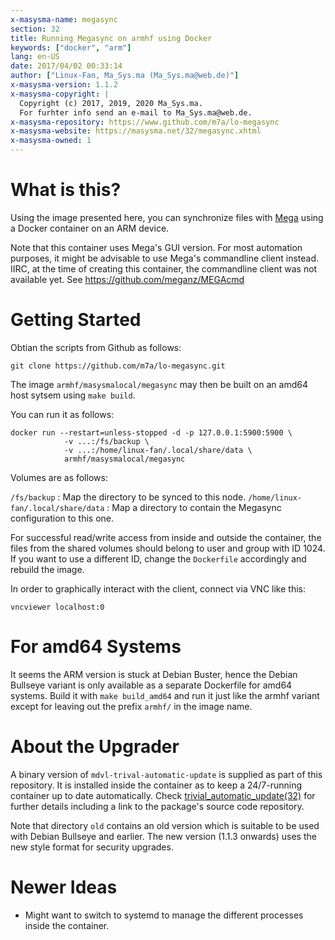 ```yaml
---
x-masysma-name: megasync
section: 32
title: Running Megasync on armhf using Docker
keywords: ["docker", "arm"]
lang: en-US
date: 2017/04/02 00:33:14
author: ["Linux-Fan, Ma_Sys.ma (Ma_Sys.ma@web.de)"]
x-masysma-version: 1.1.2
x-masysma-copyright: |
  Copyright (c) 2017, 2019, 2020 Ma_Sys.ma.
  For furhter info send an e-mail to Ma_Sys.ma@web.de.
x-masysma-repository: https://www.github.com/m7a/lo-megasync
x-masysma-website: https://masysma.net/32/megasync.xhtml
x-masysma-owned: 1
---
```

What is this?
=============

Using the image presented here, you can synchronize files with
[Mega](http://mega.co.nz) using a Docker container on an ARM device.

Note that this container uses Mega's GUI version. For most automation purposes,
it might be advisable to use Mega's commandline client instead. IIRC, at the
time of creating this container, the commandline client was not available yet.
See <https://github.com/meganz/MEGAcmd>

Getting Started
===============

Obtian the scripts from Github as follows:

	git clone https://github.com/m7a/lo-megasync.git

The image `armhf/masysmalocal/megasync` may then be built on an amd64 host
sytsem using `make build`.

You can run it as follows:

	docker run --restart=unless-stopped -d -p 127.0.0.1:5900:5900 \
				-v ...:/fs/backup \
				-v ...:/home/linux-fan/.local/share/data \
				armhf/masysmalocal/megasync

Volumes are as follows:

`/fs/backup`
:   Map the directory to be synced to this node.
`/home/linux-fan/.local/share/data`
:   Map a directory to contain the Megasync configuration to this one.

For successful read/write access from inside and outside the container, the
files from the shared volumes should belong to user and group with ID 1024. If
you want to use a different ID, change the `Dockerfile` accordingly and rebuild
the image.

In order to graphically interact with the client, connect via VNC like this:

	vncviewer localhost:0

For amd64 Systems
=================

It seems the ARM version is stuck at Debian Buster, hence the Debian Bullseye
variant is only available as a separate Dockerfile for amd64 systems. Build it
with `make build_amd64` and run it just like the armhf variant except for
leaving out the prefix `armhf/` in the image name.

About the Upgrader
==================

A binary version of `mdvl-trival-automatic-update` is supplied as
part of this repository. It is installed inside the container as to keep a
24/7-running container up to date automatically.
Check [trivial_automatic_update(32)](trivial_automatic_update.xhtml) for further
details including a link to the package's source code repository.

Note that directory `old` contains an old version which is suitable to be used
with Debian Bullseye and earlier. The new version (1.1.3 onwards) uses the new
style format for security upgrades.

Newer Ideas
===========

 * Might want to switch to systemd to manage the different processes inside the
   container.
